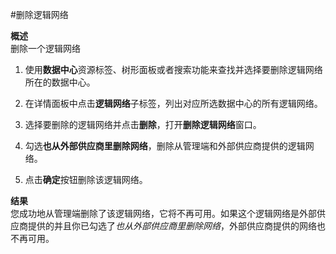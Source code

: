 #删除逻辑网络

**概述**</br>
删除一个逻辑网络

1. 使用**数据中心**资源标签、树形面板或者搜索功能来查找并选择要删除逻辑网络所在的数据中心。

2. 在详情面板中点击**逻辑网络**子标签，列出对应所选数据中心的所有逻辑网络。

3. 选择要删除的逻辑网络并点击**删除**，打开**删除逻辑网络**窗口。

4. 勾选**也从外部供应商里删除网络**，删除从管理端和外部供应商提供的逻辑网络。

5. 点击**确定**按钮删除该逻辑网络。

**结果**</br>
您成功地从管理端删除了该逻辑网络，它将不再可用。如果这个逻辑网络是外部供应商提供的并且你已勾选了*也从外部供应商里删除网络*，外部供应商提供的网络也不再可用。
